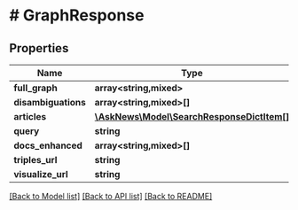 # # GraphResponse

## Properties

Name | Type | Description | Notes
------------ | ------------- | ------------- | -------------
**full_graph** | **array<string,mixed>** |  |
**disambiguations** | **array<string,mixed>[]** |  |
**articles** | [**\AskNews\Model\SearchResponseDictItem[]**](SearchResponseDictItem.md) |  | [optional]
**query** | **string** |  | [optional]
**docs_enhanced** | **array<string,mixed>[]** |  | [optional]
**triples_url** | **string** |  | [optional]
**visualize_url** | **string** |  | [optional]

[[Back to Model list]](../../README.md#models) [[Back to API list]](../../README.md#endpoints) [[Back to README]](../../README.md)
